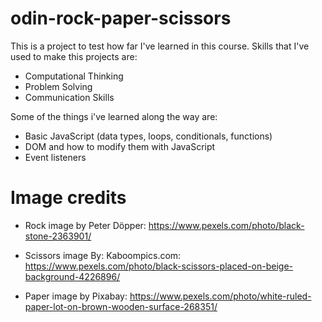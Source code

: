 # odin-rock-paper-scissors

This is a project to test how far I've learned in this course. Skills that I've used to make this projects are:

- Computational Thinking
- Problem Solving
- Communication Skills

Some of the things i've learned along the way are:

- Basic JavaScript (data types, loops, conditionals, functions)
- DOM and how to modify them with JavaScript
- Event listeners

# Image credits 
- Rock image by Peter Döpper: https://www.pexels.com/photo/black-stone-2363901/

- Scissors image By: Kaboompics.com: https://www.pexels.com/photo/black-scissors-placed-on-beige-background-4226896/

- Paper image by Pixabay: https://www.pexels.com/photo/white-ruled-paper-lot-on-brown-wooden-surface-268351/